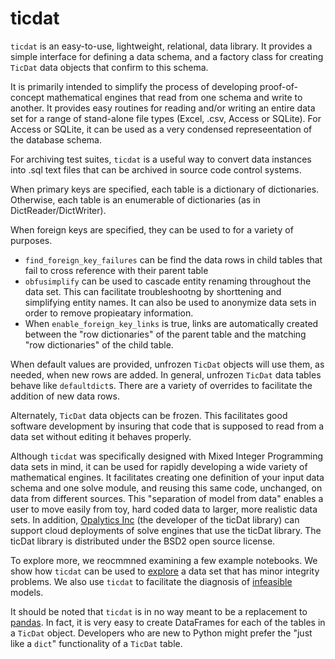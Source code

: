 # ticdat

`ticdat` is an easy-to-use, lightweight, relational, data library. It provides a simple interface for defining a data schema, and a factory class for creating `TicDat` data objects that confirm to this schema.

It is primarily intended to simplify the process of developing proof-of-concept mathematical engines that read from one schema and write to another. It provides easy routines for reading and/or writing an entire data set for a range of stand-alone file types (Excel, .csv, Access or SQLite). For Access or SQLite, it can be used as a very condensed represeentation of the database schema.

For archiving test suites, `ticdat` is a useful way to convert data instances into .sql text files that can be archived in source code control systems.

When primary keys are specified, each table is a dictionary of dictionaries.
Otherwise, each table is an enumerable of dictionaries (as in DictReader/DictWriter). 

When foreign keys are specified, they can be used to for a variety of purposes.
  * `find_foreign_key_failures` can be find the data rows in child tables that fail to cross reference with their parent table
  * `obfusimplify` can be used to cascade entity renaming throughout the data set. This can facilitate troubleshootng by shorttening and simplifying entity names. It can also be used to anonymize data sets in order to remove propieatary information.
  * When `enable_foreign_key_links` is true, links are automatically created between the "row dictionaries" of the parent table and the matching "row dictionaries" of the child table.

When default values are provided, unfrozen `TicDat` objects will use them, as needed, when new rows are added. In general, unfrozen `TicDat` data tables behave like `defaultdict`s.  There are a variety of overrides to facilitate the addition of new data rows.

Alternately, `TicDat` data objects can be frozen. This facilitates good software development by insuring that code that is supposed to read from a data set without editing it behaves properly.

Although `ticdat` was specifically designed with Mixed Integer Programming data sets in mind, it can be used for
rapidly developing a wide variety of mathematical engines. It facilitates creating one definition of your
input data schema and one solve module, and reusing this same code, unchanged, on data from different
sources. This "separation of model from data" enables a user to move easily from toy, hard coded data to
larger, more realistic data sets. In addition, [Opalytics Inc](http://www.opalytics.com/) (the developer of the ticDat library) can support cloud deployments of solve engines that use the ticDat library.
The ticDat library is distributed under the BSD2 open source license.

To explore more, we reocmmned examining a few example notebooks. We show how `ticdat` can be used to [explore](https://github.com/opalytics/opalytics-ticdat/blob/master/examples/notebooks/diet.ipynb) a data set that has minor integrity problems. We also use `ticdat` to facilitate the diagnosis of [infeasible](https://github.com/opalytics/opalytics-ticdat/blob/master/examples/notebooks/netflow.ipynb) models.

It should be noted that `ticdat` is in no way meant to be a replacement to [pandas](https://github.com/pydata/pandas). In fact, it is very easy to create DataFrames for each of the tables in a `TicDat` object. Developers who are new to Python might prefer the "just like a `dict`" functionality of a `TicDat` table.
